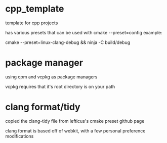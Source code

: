# cpp_template

template for cpp projects

has various presets that can be used with cmake --preset=config
example:
 
cmake --preset=linux-clang-debug &&
ninja -C build/debug

# package manager
using cpm and vcpkg as package managers

vcpkg requires that it's root directory is on your path

# clang format/tidy
copied the clang-tidy file from lefticus's cmake preset github page

clang format is based off of webkit, with a few personal preference modifications


